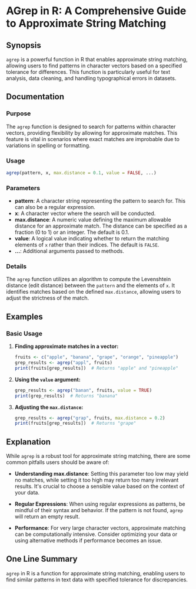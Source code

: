 <!--
Meta Description: # AGrep in R: A Comprehensive Guide to Approximate String Matching ## Synopsis `agrep` is a powerful function in R that enables approximate string mat...
Meta Keywords: agrep, distance, approximate, value, matching
-->

# AGrep in R: A Comprehensive Guide to Approximate String Matching

## Synopsis
`agrep` is a powerful function in R that enables approximate string matching, allowing users to find patterns in character vectors based on a specified tolerance for differences. This function is particularly useful for text analysis, data cleaning, and handling typographical errors in datasets.

## Documentation
### Purpose
The `agrep` function is designed to search for patterns within character vectors, providing flexibility by allowing for approximate matches. This feature is vital in scenarios where exact matches are improbable due to variations in spelling or formatting.

### Usage
```R
agrep(pattern, x, max.distance = 0.1, value = FALSE, ...)
```

### Parameters
- **pattern**: A character string representing the pattern to search for. This can also be a regular expression.
- **x**: A character vector where the search will be conducted.
- **max.distance**: A numeric value defining the maximum allowable distance for an approximate match. The distance can be specified as a fraction (0 to 1) or an integer. The default is 0.1.
- **value**: A logical value indicating whether to return the matching elements of `x` rather than their indices. The default is `FALSE`.
- **...**: Additional arguments passed to methods.

### Details
The `agrep` function utilizes an algorithm to compute the Levenshtein distance (edit distance) between the `pattern` and the elements of `x`. It identifies matches based on the defined `max.distance`, allowing users to adjust the strictness of the match. 

## Examples
### Basic Usage
1. **Finding approximate matches in a vector:**
   ```R
   fruits <- c("apple", "banana", "grape", "orange", "pineapple")
   grep_results <- agrep("appl", fruits)
   print(fruits[grep_results])  # Returns "apple" and "pineapple"
   ```

2. **Using the `value` argument:**
   ```R
   grep_results <- agrep("banan", fruits, value = TRUE)
   print(grep_results)  # Returns "banana"
   ```

3. **Adjusting the `max.distance`:**
   ```R
   grep_results <- agrep("grap", fruits, max.distance = 0.2)
   print(fruits[grep_results])  # Returns "grape"
   ```

## Explanation
While `agrep` is a robust tool for approximate string matching, there are some common pitfalls users should be aware of:

- **Understanding max.distance**: Setting this parameter too low may yield no matches, while setting it too high may return too many irrelevant results. It's crucial to choose a sensible value based on the context of your data.

- **Regular Expressions**: When using regular expressions as patterns, be mindful of their syntax and behavior. If the pattern is not found, `agrep` will return an empty result.

- **Performance**: For very large character vectors, approximate matching can be computationally intensive. Consider optimizing your data or using alternative methods if performance becomes an issue.

## One Line Summary
`agrep` in R is a function for approximate string matching, enabling users to find similar patterns in text data with specified tolerance for discrepancies.